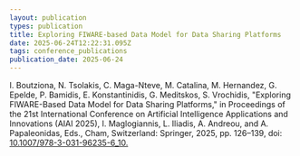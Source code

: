 ```yaml
---
layout: publication
types: publication
title: Exploring FIWARE-based Data Model for Data Sharing Platforms
date: 2025-06-24T12:22:31.095Z
tags: conference_publications
publication_date: 2025-06-24
---
```

I. Boutziona, N. Tsolakis, C. Maga-Nteve, M. Catalina, M. Hernandez, G. Epelde, P. Bamidis, E. Konstantinidis, G. Meditskos, S. Vrochidis, "Exploring FIWARE-Based Data Model for Data Sharing Platforms," in Proceedings of the 21st International Conference on Artificial Intelligence Applications and Innovations (AIAI 2025), I. Maglogiannis, L. Iliadis, A. Andreou, and A. Papaleonidas, Eds., Cham, Switzerland: Springer, 2025, pp. 126–139, doi: [10.1007/978-3-031-96235-6_10.](https://link.springer.com/chapter/10.1007/978-3-031-96235-6_10)